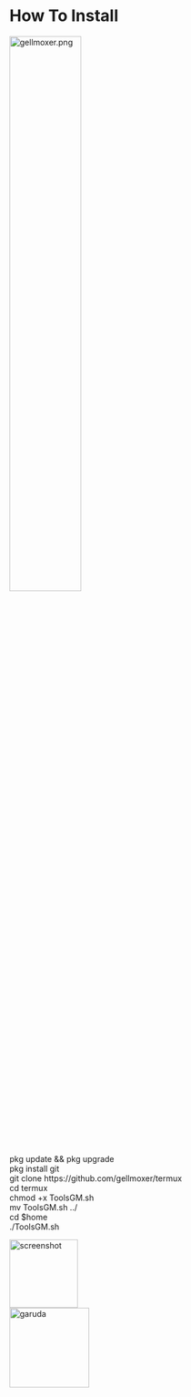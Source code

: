 # How To Install
<img src="https://github.com/gellmoxer/pic/blob/master/gellmoxer.png" width="50%" alt="gellmoxer.png">
<p>
pkg update && pkg upgrade
<br>
pkg install git
<br>
git clone https://github.com/gellmoxer/termux
<br>
cd termux
<br>
chmod +x ToolsGM.sh
<br>
mv ToolsGM.sh ../
<br>
cd $home
<br>
./ToolsGM.sh
<p>
  <img src="https://github.com/gellmoxer/pic/blob/master/ssh.jpg" width="120px" alt="screenshot">
<br>
<img src="https://github.com/gellmoxer/pic/blob/master/garuda.png" width="140px" alt="garuda">
